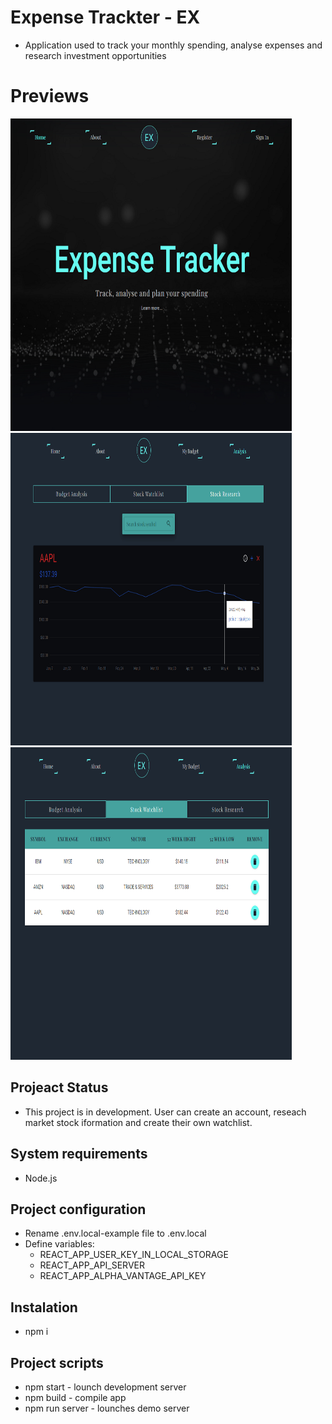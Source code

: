 # Expense Trackter - EX
  * Application used to track your monthly spending, analyse expenses and research investment opportunities

# Previews 
<img src="https://github.com/EgidijusPetrauskas/expense-tracker/blob/master/previews/homepage.png" width=450, height=500 /><img src="https://github.com/EgidijusPetrauskas/expense-tracker/blob/master/previews/research-section.png" width=450, height=500 /><img src="https://github.com/EgidijusPetrauskas/expense-tracker/blob/master/previews/watchlist-section.png" width=450, height=500 />

## Projeact Status
  * This project is in development. User can create an account, reseach market stock iformation and create their own watchlist.

## System requirements
  * Node.js

## Project configuration
  * Rename .env.local-example file to .env.local
  * Define variables:
    * REACT_APP_USER_KEY_IN_LOCAL_STORAGE 
    * REACT_APP_API_SERVER 
    * REACT_APP_ALPHA_VANTAGE_API_KEY 

## Instalation
  * npm i

## Project scripts
  * npm start - lounch development server
  * npm build - compile app
  * npm run server - lounches demo server
